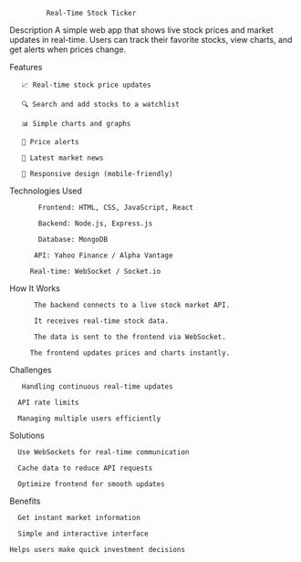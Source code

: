              Real-Time Stock Ticker

 
 Description
        A simple web app that shows live stock prices and market updates in real-time.
     Users can track their favorite stocks, view charts, and get alerts when prices change.


 Features

       📈 Real-time stock price updates

       🔍 Search and add stocks to a watchlist

       📊 Simple charts and graphs

       🔔 Price alerts

       📰 Latest market news

       📱 Responsive design (mobile-friendly)


 Technologies Used

           Frontend: HTML, CSS, JavaScript, React

           Backend: Node.js, Express.js

           Database: MongoDB

          API: Yahoo Finance / Alpha Vantage

         Real-time: WebSocket / Socket.io


 How It Works

          The backend connects to a live stock market API.

          It receives real-time stock data.

          The data is sent to the frontend via WebSocket.

         The frontend updates prices and charts instantly.


Challenges

       Handling continuous real-time updates

      API rate limits

      Managing multiple users efficiently


 Solutions

      Use WebSockets for real-time communication

      Cache data to reduce API requests

      Optimize frontend for smooth updates


 Benefits

      Get instant market information

      Simple and interactive interface

    Helps users make quick investment decisions

